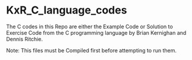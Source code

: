 # KxR_C_language_codes
The C codes in this Repo are either the Example Code or Solution to Exercise Code from the C programming language by Brian Kernighan and Dennis Ritchie.

Note: This files must be Compiled first before attempting to run them.
